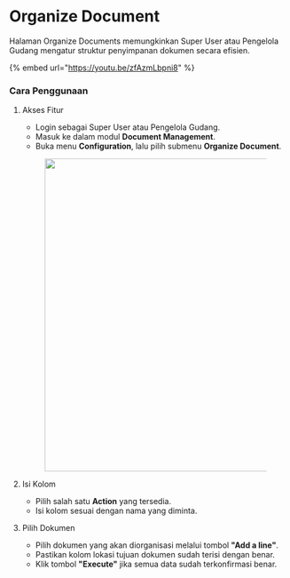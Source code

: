 # Organize Document

Halaman Organize Documents memungkinkan Super User atau Pengelola Gudang mengatur struktur penyimpanan dokumen secara efisien.

{% embed url="https://youtu.be/zfAzmLbpni8" %}

### Cara Penggunaan <a href="#cara-penggunaan" id="cara-penggunaan"></a>

1.  Akses Fitur&#x20;

    * Login sebagai Super User atau Pengelola Gudang.
    * Masuk ke dalam modul **Document Management**.
    * Buka menu **Configuration**, lalu pilih submenu **Organize Document**.

    <figure><img src="https://document-management-system-1.gitbook.io/document-management-system/~gitbook/image?url=https%3A%2F%2F1011768869-files.gitbook.io%2F%7E%2Ffiles%2Fv0%2Fb%2Fgitbook-x-prod.appspot.com%2Fo%2Fspaces%252FLEturytqtHGPsYdglHaB%252Fuploads%252FMBWLy9c7eqEmfniXqjUY%252FDesain%2520tanpa%2520judul%2520%2820%29.png%3Falt%3Dmedia%26token%3D5c215995-570f-4421-b50e-dd8c2a36ec8f&#x26;width=768&#x26;dpr=4&#x26;quality=100&#x26;sign=4d0defba&#x26;sv=2" alt="" width="563"><figcaption></figcaption></figure>
2. Isi Kolom&#x20;
   * Pilih salah satu **Action** yang tersedia.
   * Isi kolom sesuai dengan nama yang diminta.
3.  Pilih Dokumen

    * Pilih dokumen yang akan diorganisasi melalui tombol **"Add a line"**.
    * Pastikan kolom lokasi tujuan dokumen sudah terisi dengan benar.
    * Klik tombol **"Execute"** jika semua data sudah terkonfirmasi benar.

